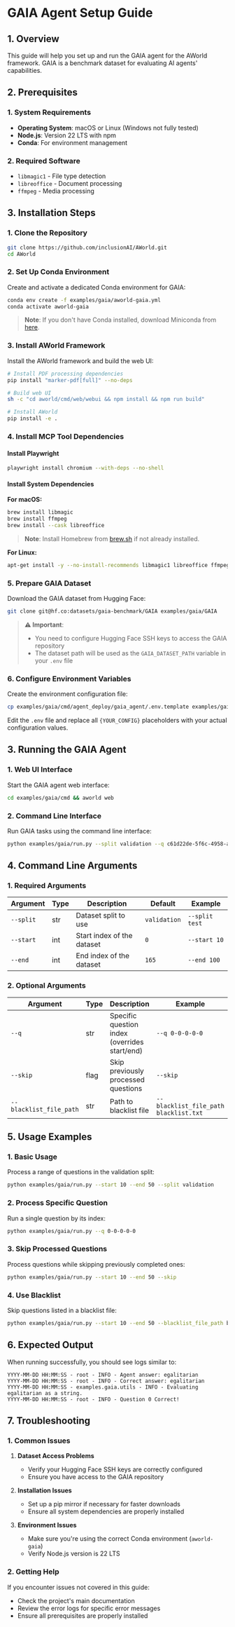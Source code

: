 # GAIA Agent Setup Guide

## 1. Overview

This guide will help you set up and run the GAIA agent for the AWorld framework. GAIA is a benchmark dataset for evaluating AI agents' capabilities.

## 2. Prerequisites

### 1. System Requirements
- **Operating System**: macOS or Linux (Windows not fully tested)
- **Node.js**: Version 22 LTS with npm
- **Conda**: For environment management

### 2. Required Software
- `libmagic1` - File type detection
- `libreoffice` - Document processing
- `ffmpeg` - Media processing

## 3. Installation Steps

### 1. Clone the Repository

```bash
git clone https://github.com/inclusionAI/AWorld.git
cd AWorld
```

### 2. Set Up Conda Environment

Create and activate a dedicated Conda environment for GAIA:

```bash
conda env create -f examples/gaia/aworld-gaia.yml
conda activate aworld-gaia
```

> **Note**: If you don't have Conda installed, download Miniconda from [here](https://www.anaconda.com/docs/getting-started/miniconda/install).

### 3. Install AWorld Framework

Install the AWorld framework and build the web UI:

```bash
# Install PDF processing dependencies
pip install "marker-pdf[full]" --no-deps

# Build web UI
sh -c "cd aworld/cmd/web/webui && npm install && npm run build"

# Install AWorld
pip install -e .
```

### 4. Install MCP Tool Dependencies

#### Install Playwright
```bash
playwright install chromium --with-deps --no-shell
```

#### Install System Dependencies

**For macOS:**
```bash
brew install libmagic
brew install ffmpeg
brew install --cask libreoffice
```

> **Note**: Install Homebrew from [brew.sh](https://brew.sh/) if not already installed.

**For Linux:**
```bash
apt-get install -y --no-install-recommends libmagic1 libreoffice ffmpeg
```

### 5. Prepare GAIA Dataset

Download the GAIA dataset from Hugging Face:

```bash
git clone git@hf.co:datasets/gaia-benchmark/GAIA examples/gaia/GAIA
```

> **⚠️ Important**: 
> - You need to configure Hugging Face SSH keys to access the GAIA repository
> - The dataset path will be used as the `GAIA_DATASET_PATH` variable in your `.env` file

### 6. Configure Environment Variables

Create the environment configuration file:

```bash
cp examples/gaia/cmd/agent_deploy/gaia_agent/.env.template examples/gaia/cmd/agent_deploy/gaia_agent/.env
```

Edit the `.env` file and replace all `{YOUR_CONFIG}` placeholders with your actual configuration values.

## 3. Running the GAIA Agent

### 1. Web UI Interface

Start the GAIA agent web interface:

```bash
cd examples/gaia/cmd && aworld web
```

### 2. Command Line Interface

Run GAIA tasks using the command line interface:

```bash
python examples/gaia/run.py --split validation --q c61d22de-5f6c-4958-a7f6-5e9707bd3466
```

## 4. Command Line Arguments

### 1. Required Arguments

| Argument | Type | Description | Default | Example |
|----------|------|-------------|---------|---------|
| `--split` | str | Dataset split to use | `validation` | `--split test` |
| `--start` | int | Start index of the dataset | `0` | `--start 10` |
| `--end` | int | End index of the dataset | `165` | `--end 100` |

### 2. Optional Arguments

| Argument | Type | Description | Example |
|----------|------|-------------|---------|
| `--q` | str | Specific question index (overrides start/end) | `--q 0-0-0-0-0` |
| `--skip` | flag | Skip previously processed questions | `--skip` |
| `--blacklist_file_path` | str | Path to blacklist file | `--blacklist_file_path blacklist.txt` |

## 5. Usage Examples

### 1. Basic Usage
Process a range of questions in the validation split:

```bash
python examples/gaia/run.py --start 10 --end 50 --split validation
```

### 2. Process Specific Question
Run a single question by its index:

```bash
python examples/gaia/run.py --q 0-0-0-0-0
```

### 3. Skip Processed Questions
Process questions while skipping previously completed ones:

```bash
python examples/gaia/run.py --start 10 --end 50 --skip
```

### 4. Use Blacklist
Skip questions listed in a blacklist file:

```bash
python examples/gaia/run.py --start 10 --end 50 --blacklist_file_path blacklist.txt
```

## 6. Expected Output

When running successfully, you should see logs similar to:

```
YYYY-MM-DD HH:MM:SS - root - INFO - Agent answer: egalitarian
YYYY-MM-DD HH:MM:SS - root - INFO - Correct answer: egalitarian
YYYY-MM-DD HH:MM:SS - examples.gaia.utils - INFO - Evaluating egalitarian as a string.
YYYY-MM-DD HH:MM:SS - root - INFO - Question 0 Correct!
```

## 7. Troubleshooting

### 1. Common Issues

1. **Dataset Access Problems**
   - Verify your Hugging Face SSH keys are correctly configured
   - Ensure you have access to the GAIA repository

2. **Installation Issues**
   - Set up a pip mirror if necessary for faster downloads
   - Ensure all system dependencies are properly installed

3. **Environment Issues**
   - Make sure you're using the correct Conda environment (`aworld-gaia`)
   - Verify Node.js version is 22 LTS

### 2. Getting Help

If you encounter issues not covered in this guide:
- Check the project's main documentation
- Review the error logs for specific error messages
- Ensure all prerequisites are properly installed
